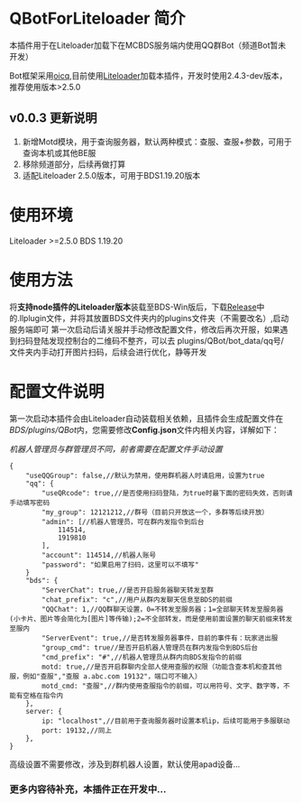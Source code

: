 # QBotForLiteloader 简介

本插件用于在Liteloader加载下在MCBDS服务端内使用QQ群Bot（频道Bot暂未开发）

Bot框架采用[oicq](https://github.com/takayama-lily/oicq),目前使用[Liteloader](https://github.com/LiteLDev/LiteLoaderBDS)加载本插件，开发时使用2.4.3-dev版本，推荐使用版本>2.5.0

## v0.0.3 更新说明
1. 新增Motd模块，用于查询服务器，默认两种模式：查服、查服+参数，可用于查询本机或其他BE服
2. 移除频道部分，后续再做打算
3. 适配Liteloader 2.5.0版本，可用于BDS1.19.20版本

# 使用环境

Liteloader >=2.5.0
BDS 1.19.20

# 使用方法
将**支持node插件的Liteloader版本**装载至BDS-Win版后，下载[Release](https://github.com/yanhy2000/QBotForLiteloader/releases)中的.llplugin文件，并将其放置BDS文件夹内的plugins文件夹（不需要改名）,启动服务端即可
第一次启动后请关服并手动修改配置文件，修改后再次开服，如果遇到扫码登陆发现控制台的二维码不整齐，可以去 plugins/QBot/bot_data/qq号/ 文件夹内手动打开图片扫码，后续会进行优化，静等开发

# 配置文件说明
第一次启动本插件会由Liteloader自动装载相关依赖，且插件会生成配置文件在*BDS/plugins/QBot*内，您需要修改**Config.json**文件内相关内容，详解如下：

*机器人管理员与群管理员不同，前者需要在配置文件手动设置*
```
{
	"useQQGroup": false,//默认为禁用，使用群机器人时请启用，设置为true
	"qq": {
		"useQRcode": true,//是否使用扫码登陆，为true时最下面的密码失效，否则请手动填写密码
		"my_group": 12121212,//群号（目前只开放这一个，多群等后续开放）
		"admin": [//机器人管理员，可在群内发指令到后台
			114514,
			1919810
		],
		"account": 114514,//机器人账号
		"password": "如果启用了扫码，这里可以不填写"
	}
	"bds": {
		"ServerChat": true,//是否开启服务器聊天转发至群
		"chat_prefix": "c",//用户从群内发聊天信息至BDS的前缀
		"QQChat": 1,//QQ群聊天设置，0=不转发至服务器；1=全部聊天转发至服务器(小卡片、图片等会简化为[图片]等传输);2=不全部转发，而是使用前面设置的聊天前缀来转发至服内
		"ServerEvent": true,//是否转发服务器事件，目前的事件有：玩家进出服
		"group_cmd": true//是否开启机器人管理员在群内发指令到BDS后台
		"cmd_prefix": "#",//机器人管理员从群内向BDS发指令的前缀
		motd: true,//是否开启群聊内全部人使用查服的权限（功能含查本机和查其他服，例如"查服","查服 a.abc.com 19132"，端口可不输入）
		motd_cmd: "查服",//群内使用查服指令的前缀，可以用符号、文字、数字等，不能有空格在指令内
	},
	server: {
		ip: "localhost",//目前用于查询服务器时设置本机ip，后续可能用于多服联动
		port: 19132,//同上
	},
}
```

高级设置不需要修改，涉及到群机器人设置，默认使用apad设备...

### 更多内容待补充，本插件正在开发中...